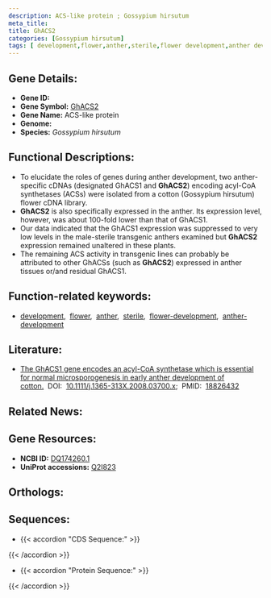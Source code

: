 ```yaml
---
description: ACS-like protein ; Gossypium hirsutum
meta_title:
title: GhACS2
categories: [Gossypium hirsutum]
tags: [ development,flower,anther,sterile,flower development,anther development ]
---
```


## Gene Details:
- **Gene ID:** []()
- **Gene Symbol:** <u>GhACS2</u>
- **Gene Name:** ACS-like protein
- **Genome:** []()
- **Species:** *Gossypium hirsutum*

## Functional Descriptions:
   - To elucidate the roles of genes during anther development, two anther-specific cDNAs (designated GhACS1 and **GhACS2**) encoding acyl-CoA synthetases (ACSs) were isolated from a cotton (Gossypium hirsutum) flower cDNA library.
   - **GhACS2** is also specifically expressed in the anther. Its expression level, however, was about 100-fold lower than that of GhACS1.
   - Our data indicated that the GhACS1 expression was suppressed to very low levels in the male-sterile transgenic anthers examined but **GhACS2** expression remained unaltered in these plants.
   - The remaining ACS activity in transgenic lines can probably be attributed to other GhACSs (such as **GhACS2**) expressed in anther tissues or/and residual GhACS1.

## Function-related keywords:
   - [development](/tags/development/),&nbsp;&nbsp;[flower](/tags/flower/),&nbsp;&nbsp;[anther](/tags/anther/),&nbsp;&nbsp;[sterile](/tags/sterile/),&nbsp;&nbsp;[flower-development](/tags/flower-development/),&nbsp;&nbsp;[anther-development](/tags/anther-development/)

## Literature:
   - [The GhACS1 gene encodes an acyl-CoA synthetase which is essential for normal microsporogenesis in early anther development of cotton.](https://doi.org/10.1111/j.1365-313X.2008.03700.x)&nbsp;&nbsp;DOI:&nbsp;&nbsp;[10.1111/j.1365-313X.2008.03700.x](https://doi.org/10.1111/j.1365-313X.2008.03700.x);&nbsp;&nbsp;PMID:&nbsp;&nbsp;[18826432](https://pubmed.ncbi.nlm.nih.gov/18826432/)

## Related News:

## Gene Resources:
- **NCBI ID:**  [DQ174260.1](https://www.ncbi.nlm.nih.gov/gene/?term=DQ174260.1)
- **UniProt accessions:**  [Q2I823](https://www.uniprot.org/uniprotkb/Q2I823/entry)

## Orthologs:

## Sequences:
- {{< accordion "CDS Sequence:" >}}

{{< /accordion >}}
- {{< accordion "Protein Sequence:" >}}

{{< /accordion >}}

